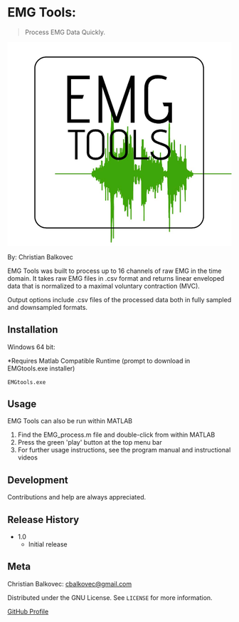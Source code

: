 # EMG Tools:
> Process EMG Data Quickly.

![Logo](Logo.JPG?raw=true)

By: Christian Balkovec

EMG Tools was built to process up to 16 channels of raw EMG in the time domain. It takes raw EMG files in .csv format and returns linear enveloped data that is normalized to a maximal voluntary contraction (MVC).

Output options include .csv files of the processed data both in fully sampled and downsampled formats.


## Installation

Windows 64 bit:

*Requires Matlab Compatible Runtime (prompt to download in EMGtools.exe installer)

```
EMGtools.exe
```


## Usage

EMG Tools can also be run within MATLAB
1. Find the EMG_process.m file and double-click from within MATLAB
2. Press the green 'play' button at the top menu bar
3. For further usage instructions, see the program manual and instructional videos


## Development

Contributions and help are always appreciated.

## Release History

* 1.0
    * Initial release
   
## Meta

Christian Balkovec: cbalkovec@gmail.com

Distributed under the GNU License. See ``LICENSE`` for more information.

[GitHub Profile](https://github.com/ChristianBalkovec)
